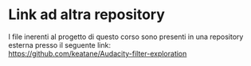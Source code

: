 # Link ad altra repository

I file inerenti al progetto di questo corso sono presenti in una repository esterna presso il seguente link:  
https://github.com/keatane/Audacity-filter-exploration
